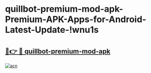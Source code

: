# quillbot-premium-mod-apk-Premium-APK-Apps-for-Android-Latest-Update-!wnu1s

# <h2><a href="https://hs5r0w.esa.edu.pl?title=quillbot-premium-mod-apk&ref=wnu1s">🔗👉 🔴 quillbot-premium-mod-apk</a></h2>

[![acn](https://github.com/user-attachments/assets/0f9c940e-d8b0-45ae-aac7-cd30a18b3e1c)](https://hs5r0w.esa.edu.pl?title=quillbot-premium-mod-apk&ref=wnu1s)

